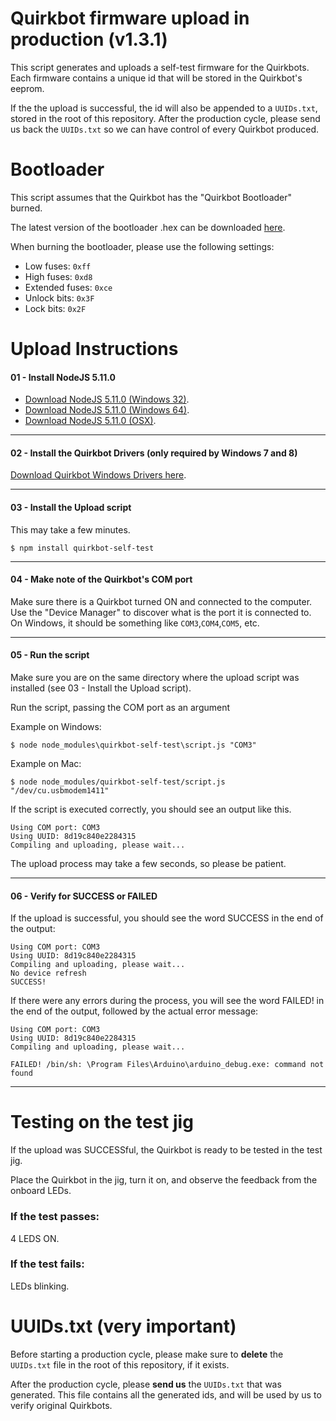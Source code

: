 Quirkbot firmware upload in production (v1.3.1)
============

This script generates and uploads a self-test firmware for the Quirkbots. Each firmware contains a unique id that will be stored in the Quirkbot's eeprom.

If the the upload is successful, the id will also be appended to a ```UUIDs.txt```, stored in the root of this repository. After the production cycle, please send us back the ```UUIDs.txt``` so we can have control of every Quirkbot produced.


Bootloader
============
This script assumes that the Quirkbot has the "Quirkbot Bootloader" burned.

The latest version of the bootloader .hex can be downloaded [here](https://raw.githubusercontent.com/Quirkbot/QuirkbotArduinoHardware/41ca99f2e6e46b5d9ea0aa557eb9d9cbc7ee5a7f/avr/bootloaders/quirkbot/QuirkbotBootloader.hex).

When burning the bootloader, please use the following settings:
- Low fuses: `0xff`
- High fuses: `0xd8`
- Extended fuses: `0xce`
- Unlock bits: `0x3F`
- Lock bits: `0x2F`

Upload Instructions
============

#### 01 - Install NodeJS 5.11.0
- [Download NodeJS 5.11.0 (Windows 32)](https://nodejs.org/dist/v5.11.0/node-v5.11.0-x86.msi).
- [Download NodeJS 5.11.0 (Windows 64)](https://nodejs.org/dist/v5.11.0/node-v5.11.0-x64.msi).
- [Download NodeJS 5.11.0 (OSX)](https://nodejs.org/dist/v5.11.0/node-v5.11.0.pkg).

---
#### 02 - Install the Quirkbot Drivers (only required by Windows 7 and 8)
[Download Quirkbot Windows Drivers here](https://github.com/Quirkbot/QuirkbotWindowsDriverInstaller/raw/master/Quirkbot-Windows-Drivers-Installer.exe).

---
#### 03 - Install the Upload script
This may take a few minutes.

```
$ npm install quirkbot-self-test
```
---
#### 04 - Make note of the Quirkbot's COM port

Make sure there is a Quirkbot turned ON and connected to the computer. Use the "Device Manager" to discover what is the port it is connected to. On Windows, it should be something like ```COM3```,```COM4```,```COM5```, etc.

---
#### 05 - Run the script
Make sure you are on the same directory where the upload script was installed (see 03 - Install the Upload script).

Run the script, passing the COM port as an argument

Example on Windows:
```
$ node node_modules\quirkbot-self-test\script.js "COM3"
```

Example on Mac:
```
$ node node_modules/quirkbot-self-test/script.js "/dev/cu.usbmodem1411"
```

If the script is executed correctly, you should see an output like this.
```
Using COM port: COM3
Using UUID: 8d19c840e2284315
Compiling and uploading, please wait...
```
The upload process may take a few seconds, so please be patient.

---
#### 06 - Verify for SUCCESS or FAILED
If the upload is successful, you should see the word SUCCESS in the end of the output:
```
Using COM port: COM3
Using UUID: 8d19c840e2284315
Compiling and uploading, please wait...
No device refresh
SUCCESS!
```

If there were any errors during the process, you will see the word FAILED! in the end of the output, followed by the actual error message:
```
Using COM port: COM3
Using UUID: 8d19c840e2284315
Compiling and uploading, please wait...

FAILED! /bin/sh: \Program Files\Arduino\arduino_debug.exe: command not found
```

---
# Testing on the test jig

If the upload was SUCCESSful, the Quirkbot is ready to be tested in the test jig.

Place the Quirkbot in the jig, turn it on, and observe the feedback from the onboard LEDs.

### If the test passes:
4 LEDS ON.

### If the test fails:
LEDs blinking.

# UUIDs.txt (very important)

Before starting a production cycle, please make sure to **delete** the ``UUIDs.txt`` file in the root of this repository, if it exists.

After the production cycle, please **send us** the  ``UUIDs.txt`` that was generated. This file contains all the generated ids, and will be used by us to verify original Quirkbots.
